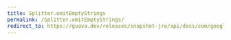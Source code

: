 ```yaml
---
title: Splitter.omitEmptyStrings
permalink: /Splitter.omitEmptyStrings/
redirect_to: https://guava.dev/releases/snapshot-jre/api/docs/com/google/common/base/Splitter.html#omitEmptyStrings--
---
```

